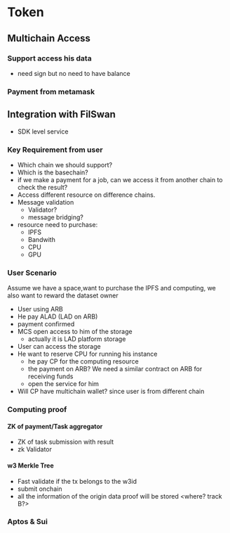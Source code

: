 # Token

## &#x20;Multichain Access

### Support access his data

* need sign but no need to have balance

### Payment from metamask



## Integration with FilSwan

* SDK level service&#x20;

### Key Requirement from user

* Which chain we should support?
* Which is the basechain?
* if we make a payment for a job,  can we access it from another chain to check the result?
* Access different resource on difference chains.
* Message validation
  * Validator?
  * message bridging?
* resource need to purchase:
  * IPFS
  * Bandwith
  * CPU
  * GPU

### User Scenario

Assume we have a space,want to purchase the IPFS and computing, we also want to reward the dataset owner

* User using ARB
* He pay ALAD (LAD on ARB)
* payment confirmed
* MCS open access to him of the storage
  * actually it is LAD platform storage
* User can access the storage&#x20;
* He want to reserve CPU for running his instance
  * he pay CP for the computing resource
  * the payment on ARB? We need a similar contract on ARB for receiving funds
  * open the service for him
* Will CP have multichain wallet? since user is from different chain

### &#x20;Computing proof

#### ZK of payment/Task aggregator

* ZK of task submission with result
* zk Validator

#### w3 Merkle Tree

* Fast validate if the tx belongs to the w3id
* submit onchain
* all the information of the origin data proof will be stored \<where? track B?>

### Aptos & Sui
